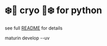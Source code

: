 
# ❄️🧊 cryo 🧊❄️ for python

see full [README](https://github.com/paradigmxyz/cryo?tab=readme-ov-file#installing-cryo_python-from-pypi) for details

maturin develop --uv
